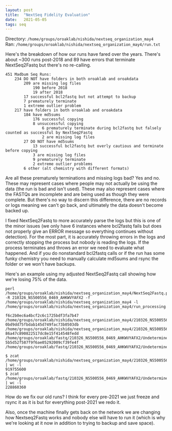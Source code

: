 ```yaml
---
layout: post
title:  "NextSeq Fidelity Evaluation"
date:   2021-05-05
tags: seq
---
```


Directory: `/home/groups/oroaklab/nishida/nextseq_organization_may4`
<br>Ran: `/home/groups/oroaklab/nishida/nextseq_organization_may4/run.txt`

Here's the breakdown of how our runs have fared over the years. There's about ~300 runs post-2018 and 89 have errors that terminate NextSeq2Fastq but there's no re-calling.
```
451 Madbum Seq Runs:
	234 DO NOT have folders in both oroaklab and oroakdata
		209 are missing log files
			190 before 2018
			19 after 2018
		17 successful bcl2fastq but not attempt to backup
		7 prematurely terminate
		1 extreme outlier problem
	217 have folders in both oroaklab and oroakdata
		184 have md5sums
			176 successful copying
			8 unsuccessful copying
				6 prematurely terminate during bcl2fastq but falsely counted as successful by NextSeq2Fastq
				2 are missing log files
		27 DO NOT have md5sums
			13 successful bcl2fastq but overly cautious and terminate before copying
			3 are missing log files
			9 prematurely terminate
			2 extreme outlier problems
		6 other (alt chemistry with different formats)
```
Are all these prematurely terminations and missing logs bad? Yes and no. These may represent cases where people may not actually be using the data (the run is bad and isn't used). These may also represent cases where the FASTQs are incomplete and are being used as though they were complete. But there's no way to discern this difference, there are no records or logs meaning we can't go back, and ultimately the data doesn't become backed up.

I fixed NextSeq2Fastq to more accurately parse the logs but this is one of the minor issues (we only have 6 instances where bcl2fastq fails but does not properly give an ERROR message so everything continues without detection). For the most part, it is accurately throwing errors in the logs and correctly stopping the process but nobody is reading the logs. If the process terminates and throws an error we need to evaluate what happened. And if you do nonstandard bcl2fastq calls or if the run has some funky chemistry you need to manually calculate md5sums and rsync the folder or we won't have backups.

Here's an example using my adjusted NextSeq2Fastq call showing how we're losing 75% of the data.
```
perl /home/groups/oroaklab/nishida/nextseq_organization_may4/NextSeq2Fastq.pl -R 210326_NS500556_0469_AHKWVYAFX2 -f /home/groups/oroaklab/nishida/nextseq_organization_may4 -l /home/groups/oroaklab/nishida/nextseq_organization_may4/run_processing.log

f6c2b0ec6a4bcf2c6c1725bdf3fa7b47  /home/groups/oroaklab/nishida/nextseq_organization_may4/210326_NS500556_0469_AHKWVYAFX2/Undetermined_S0_R1_001.fastq.gz
0bd9dd75fbdab145d749fac73b0503db  /home/groups/oroaklab/nishida/nextseq_organization_may4/210326_NS500556_0469_AHKWVYAFX2/Undetermined_S0_R2_001.fastq.gz
86a47c890822517dc8e15f414548fedd  /home/groups/oroaklab/fastq/210326_NS500556_0469_AHKWVYAFX2/Undetermined_S0_R1_001.fastq.gz
5b5d52f587f9f6ae05292009cf39fe4f  /home/groups/oroaklab/fastq/210326_NS500556_0469_AHKWVYAFX2/Undetermined_S0_R2_001.fastq.gz

$ zcat /home/groups/oroaklab/nishida/nextseq_organization_may4/210326_NS500556_0469_AHKWVYAFX2/Undetermined_S0_R1_001.fastq.gz | wc -l
919755600
$ zcat /home/groups/oroaklab/fastq/210326_NS500556_0469_AHKWVYAFX2/Undetermined_S0_R1_001.fastq.gz  | wc -l
228860360
```
How do we fix our old runs? I think for every pre-2021 we just freeze and rsync it as it is but for everything post-2021 we redo it.

Also, once the machine finally gets back on the network we are changing how Nextseq2Fastq works and nobody else will have to run it (which is why we're looking at it now in addition to trying to backup and save space).